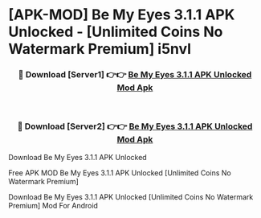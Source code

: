 # [APK-MOD] Be My Eyes 3.1.1 APK Unlocked - [Unlimited Coins No Watermark Premium] i5nvl



<div align="center">
<h3>🔴 Download [Server1] 👉👉 <a href="https://momento.my/?title=Be_My_Eyes_3.1.1_APK_Unlocked">Be My Eyes 3.1.1 APK Unlocked Mod Apk</a></h3><br>

<h3>🔴 Download [Server2] 👉👉 <a href="https://momento.my/?title=Be_My_Eyes_3.1.1_APK_Unlocked">Be My Eyes 3.1.1 APK Unlocked Mod Apk</a></h3>
</div>



Download Be My Eyes 3.1.1 APK Unlocked 

Free APK MOD Be My Eyes 3.1.1 APK Unlocked [Unlimited Coins No Watermark Premium]

Download Be My Eyes 3.1.1 APK Unlocked [Unlimited Coins No Watermark Premium] Mod For Android
